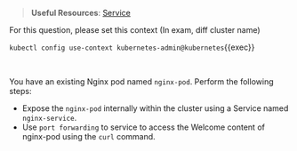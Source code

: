 
> <strong>Useful Resources</strong>: [Service](https://kubernetes.io/docs/concepts/services-networking/service/)

For this question, please set this context (In exam, diff cluster name)

`kubectl config use-context kubernetes-admin@kubernetes`{{exec}}

<br>



You have an existing Nginx pod named `nginx-pod`. Perform the following steps:

* Expose the `nginx-pod` internally within the cluster using a Service named `nginx-service`.
* Use `port forwarding` to service to access the Welcome content of nginx-pod using the `curl` command.
